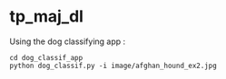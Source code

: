 # tp_maj_dl

Using the dog classifying app :
```
cd dog_classif_app
python dog_classif.py -i image/afghan_hound_ex2.jpg
```